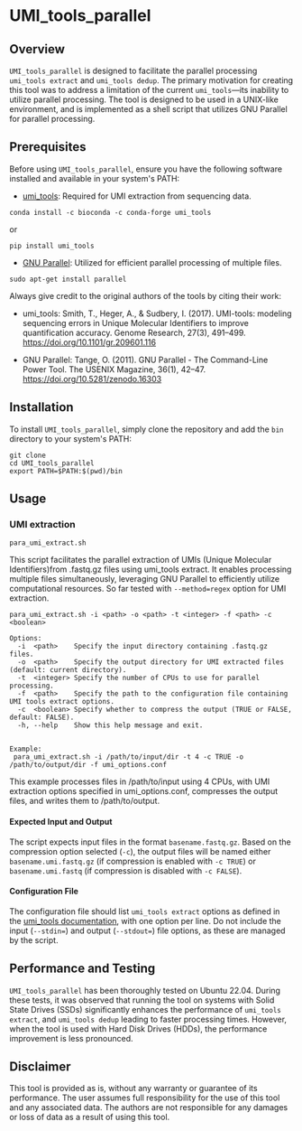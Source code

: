 # UMI_tools_parallel

## Overview

`UMI_tools_parallel` is designed to facilitate the parallel processing `umi_tools extract` and `umi_tools dedup`. The primary motivation for creating this tool was to address a limitation of the current `umi_tools`—its inability to utilize parallel processing.
The tool is designed to be used in a UNIX-like environment, and is implemented as a shell script that utilizes GNU Parallel for parallel processing.

## Prerequisites

Before using `UMI_tools_parallel`, ensure you have the following software installed and available in your system's PATH:

- [umi_tools](https://github.com/CGATOxford/UMI-tools): Required for UMI extraction from sequencing data.

```
conda install -c bioconda -c conda-forge umi_tools
```

or

```
pip install umi_tools
```

- [GNU Parallel](https://www.gnu.org/software/parallel/): Utilized for efficient parallel processing of multiple files.
```
sudo apt-get install parallel
```

Always give credit to the original authors of the tools by citing their work:
- umi_tools: Smith, T., Heger, A., & Sudbery, I. (2017). UMI-tools: modeling sequencing errors in Unique Molecular Identifiers to improve quantification accuracy. Genome Research, 27(3), 491–499. https://doi.org/10.1101/gr.209601.116

- GNU Parallel: Tange, O. (2011). GNU Parallel - The Command-Line Power Tool. The USENIX Magazine, 36(1), 42–47. https://doi.org/10.5281/zenodo.16303

## Installation

To install `UMI_tools_parallel`, simply clone the repository and add the `bin` directory to your system's PATH:

```
git clone
cd UMI_tools_parallel
export PATH=$PATH:$(pwd)/bin
```

## Usage

### UMI extraction
```
para_umi_extract.sh
```
This script facilitates the parallel extraction of UMIs (Unique Molecular Identifiers)from .fastq.gz files using umi_tools extract. It enables processing multiple files
simultaneously, leveraging GNU Parallel to efficiently utilize computational resources. So far tested with `--method=regex` option for UMI extraction.
    
```
para_umi_extract.sh -i <path> -o <path> -t <integer> -f <path> -c <boolean>

Options:
  -i  <path>    Specify the input directory containing .fastq.gz files.
  -o  <path>    Specify the output directory for UMI extracted files (default: current directory).  
  -t  <integer> Specify the number of CPUs to use for parallel processing.
  -f  <path>    Specify the path to the configuration file containing UMI tools extract options.
  -c  <boolean> Specify whether to compress the output (TRUE or FALSE, default: FALSE).
  -h, --help    Show this help message and exit.


Example:
 para_umi_extract.sh -i /path/to/input/dir -t 4 -c TRUE -o /path/to/output/dir -f umi_options.conf
```
This example processes files in /path/to/input using 4 CPUs, with UMI extraction
options specified in umi_options.conf, compresses the output files, and writes them to /path/to/output.

#### Expected Input and Output

The script expects input files in the format `basename.fastq.gz`. Based on the compression option selected (`-c`), the output files will be named either `basename.umi.fastq.gz` (if compression is enabled with `-c TRUE`) or `basename.umi.fastq` (if compression is disabled with `-c FALSE`).

#### Configuration File

The configuration file should list `umi_tools extract` options as defined in the [umi_tools documentation](https://umi-tools.readthedocs.io/en/latest/reference/extract.html), with one option per line. Do not include the input (`--stdin=`) and output (`--stdout=`) file options, as these are managed by the script.

## Performance and Testing

`UMI_tools_parallel` has been thoroughly tested on Ubuntu 22.04. During these tests, it was observed that running the tool on systems with Solid State Drives (SSDs) significantly enhances the performance of `umi_tools extract`, and `umi_tools dedup` leading to faster processing times. However, when the tool is used with Hard Disk Drives (HDDs), the performance improvement is less pronounced.

## Disclaimer
This tool is provided as is, without any warranty or guarantee of its performance. The user assumes full responsibility for the use of this tool and any associated data. The authors are not responsible for any damages or loss of data as a result of using this tool.


